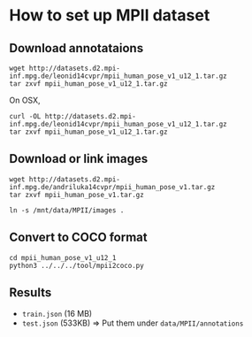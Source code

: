 # How to set up MPII dataset
## Download annotataions
```
wget http://datasets.d2.mpi-inf.mpg.de/leonid14cvpr/mpii_human_pose_v1_u12_1.tar.gz
tar zxvf mpii_human_pose_v1_u12_1.tar.gz
```

On OSX,
```
curl -OL http://datasets.d2.mpi-inf.mpg.de/leonid14cvpr/mpii_human_pose_v1_u12_1.tar.gz
tar zxvf mpii_human_pose_v1_u12_1.tar.gz
```

## Download or link images

```
wget http://datasets.d2.mpi-inf.mpg.de/andriluka14cvpr/mpii_human_pose_v1.tar.gz
tar zxvf mpii_human_pose_v1.tar.gz
```

```
ln -s /mnt/data/MPII/images .
```



## Convert to COCO format
```
cd mpii_human_pose_v1_u12_1
python3 ../../../tool/mpii2coco.py
```

## Results
* `train.json` (16 MB)
* `test.json` (533KB)
=> Put them under `data/MPII/annotations`

